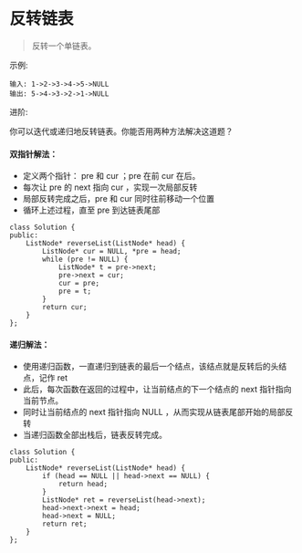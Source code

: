 # 反转链表

> 反转一个单链表。


示例:

```
输入: 1->2->3->4->5->NULL
输出: 5->4->3->2->1->NULL
```

进阶:

你可以迭代或递归地反转链表。你能否用两种方法解决这道题？


#### 双指针解法：

- 定义两个指针： pre 和 cur ；pre 在前 cur 在后。
- 每次让 pre 的 next 指向 cur ，实现一次局部反转
- 局部反转完成之后，pre 和 cur 同时往前移动一个位置
- 循环上述过程，直至 pre 到达链表尾部


```
class Solution {
public:
    ListNode* reverseList(ListNode* head) {
        ListNode* cur = NULL, *pre = head;
        while (pre != NULL) {
            ListNode* t = pre->next;
            pre->next = cur;
            cur = pre;
            pre = t;
        }
        return cur;
    }
};
```

#### 递归解法：

- 使用递归函数，一直递归到链表的最后一个结点，该结点就是反转后的头结点，记作 ret
- 此后，每次函数在返回的过程中，让当前结点的下一个结点的 next 指针指向当前节点。
- 同时让当前结点的 next 指针指向 NULL ，从而实现从链表尾部开始的局部反转
- 当递归函数全部出栈后，链表反转完成。


```
class Solution {
public:
    ListNode* reverseList(ListNode* head) {
        if (head == NULL || head->next == NULL) {
            return head;
        }
        ListNode* ret = reverseList(head->next);
        head->next->next = head;
        head->next = NULL;
        return ret;
    }
};
```
